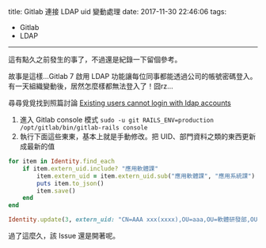 title: Gitlab 連接 LDAP uid 變動處理
date: 2017-11-30 22:46:06
tags:
- Gitlab
- LDAP
---

這有點久之前發生的事了，不過還是紀錄一下留個參考。

故事是這樣...Gitlab 7 啟用 LDAP 功能讓每位同事都能透過公司的帳號密碼登入。有一天組織變動後，居然怎麼樣都無法登入了！囧rz...

尋尋覓覓找到照篇討論 [Existing users cannot login with ldap accounts
](https://gitlab.com/gitlab-org/gitlab-ce/issues/946)

1. 進入 Gitlab console 模式 `sudo -u git RAILS_ENV=production /opt/gitlab/bin/gitlab-rails console`
2. 執行下面這些東東，基本上就是手動修改。把 UID、部門資料之類的東西更新成最新的值
```ruby
for item in Identity.find_each
    if item.extern_uid.include? "應用軟體課"
        item.extern_uid = item.extern_uid.sub("應用軟體課", "應用系統課")
        puts item.to_json()
        item.save()
    end
end

Identity.update(3, extern_uid: "CN=AAA xxx(xxxx),OU=aaa,OU=軟體研發部,OU=共用平台,OU=yyy,OU=222,DC=xxx,DC=com")
```

過了這麼久，該 Issue 還是開著呢。
